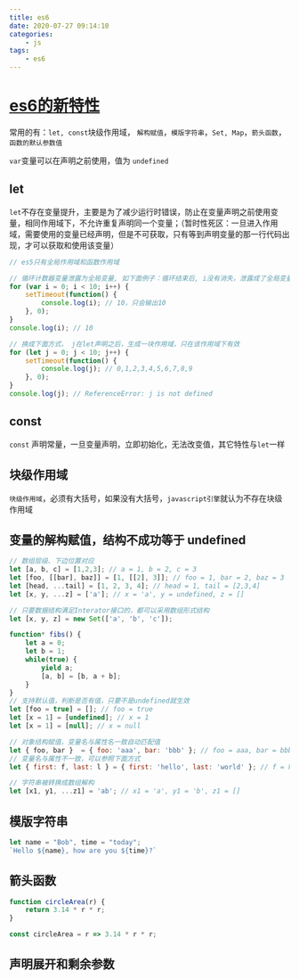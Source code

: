 ```yaml
---
title: es6
date: 2020-07-27 09:14:10
categories:
    - js
tags:
    - es6
---
```


# [es6的新特性](https://es6.ruanyifeng.com/)

常用的有：`let, const`块级作用域， `解构赋值`，`模版字符串`，`Set, Map`，`箭头函数`，`函数的默认参数值`

`var`变量可以在声明之前使用，值为 `undefined`

## let

`let`不存在变量提升，主要是为了减少运行时错误，防止在变量声明之前使用变量，相同作用域下，不允许重复声明同一个变量；（暂时性死区：一旦进入作用域，需要使用的变量已经声明，但是不可获取，只有等到声明变量的那一行代码出现，才可以获取和使用该变量）

```javascript
// es5只有全局作用域和函数作用域

// 循环计数器变量泄露为全局变量, 如下面例子：循环结束后, i没有消失，泄露成了全局变量
for (var i = 0; i < 10; i++) {
    setTimeout(function() {
        console.log(i); // 10，只会输出10
    }, 0);
}
console.log(i); // 10

// 换成下面方式， j在let声明之后，生成一块作用域，只在该作用域下有效
for (let j = 0; j < 10; j++) {
    setTimeout(function() {
        console.log(j); // 0,1,2,3,4,5,6,7,8,9
    }, 0);
}
console.log(j); // ReferenceError: j is not defined
```

## const

`const` 声明常量，一旦变量声明，立即初始化，无法改变值，其它特性与`let`一样

## 块级作用域

`块级作用域`，必须有大括号，如果没有大括号，`javascript引擎`就认为不存在块级作用域

## 变量的解构赋值，结构不成功等于 undefined

```javascript
// 数组层级、下边位置对应
let [a, b, c] = [1,2,3]; // a = 1, b = 2, c = 3
let [foo, [[bar], baz]] = [1, [[2], 3]]; // foo = 1, bar = 2, baz = 3
let [head, ...tail] = [1, 2, 3, 4]; // head = 1, tail = [2,3,4]
let [x, y, ...z] = ['a']; // x = 'a', y = undefined, z = []

// 只要数据结构满足Interator接口的，都可以采用数组形式结构
let [x, y, z] = new Set(['a', 'b', 'c']); 

function* fibs() {
    let a = 0;
    let b = 1;
    while(true) {
    	yield a;
        [a, b] = [b, a + b];
  	}
}
// 支持默认值，判断是否有值，只要不是undefined就生效
let [foo = true] = []; // foo = true
let [x = 1] = [undefined]; // x = 1
let [x = 1] = [null]; // x = null

// 对象结构赋值，变量名与属性名一致自动匹配值
let { foo, bar }  = { foo: 'aaa', bar: 'bbb' }; // foo = aaa, bar = bbb
// 变量名与属性不一致，可以参照下面方式
let { first: f, last: l } = { first: 'hello', last: 'world' }; // f = hello, l = world, first 报错，first is not defined, first是匹配模式，f才是变量

// 字符串被转换成数组解构
let [x1, y1, ...z1] = 'ab'; // x1 = 'a', y1 = 'b', z1 = []
```

## 模版字符串

```javascript
let name = "Bob", time = "today";
`Hello ${name}, how are you ${time}?`
```

## 箭头函数

```javascript
function circleArea(r) {
    return 3.14 * r * r;
}

const circleArea = r => 3.14 * r * r;
```



## 声明展开和剩余参数


